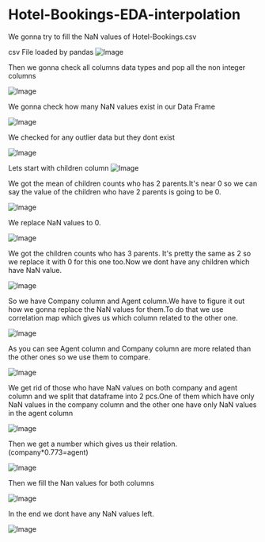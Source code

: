 # Hotel-Bookings-EDA-interpolation
We gonna try to fill the NaN values of Hotel-Bookings.csv

csv File loaded by pandas
![Image](https://github.com/emintatli/Hotel-Bookings-EDA-interpolation/blob/main/res/Screenshot_1.png?raw=True)

Then we gonna check all columns data types and pop all the non integer columns

![Image](https://github.com/emintatli/Hotel-Bookings-EDA-interpolation/blob/main/res/Screenshot_2.png?raw=True)

We gonna check how many NaN values exist in our Data Frame

![Image](https://github.com/emintatli/Hotel-Bookings-EDA-interpolation/blob/main/res/Screenshot_3.png?raw=True)

We checked for any outlier data but they dont exist

![Image](https://github.com/emintatli/Hotel-Bookings-EDA-interpolation/blob/main/res/Screenshot_4.png?raw=True)

Lets start with children column
![Image](https://github.com/emintatli/Hotel-Bookings-EDA-interpolation/blob/main/res/Screenshot_6-1.png?raw=True)

We got the mean of children counts who has 2 parents.It's near 0 so we can say the value of the children who have 2 parents is going to be 0.

![Image](https://github.com/emintatli/Hotel-Bookings-EDA-interpolation/blob/main/res/Screenshot_5.png?raw=True)

We replace NaN values to 0. 

![Image](https://github.com/emintatli/Hotel-Bookings-EDA-interpolation/blob/main/res/Screenshot_6.png?raw=True)

We got the children counts who has 3 parents. It's pretty the same as 2 so we replace it with 0 for this one too.Now we dont have any children which have NaN value.

![Image](https://github.com/emintatli/Hotel-Bookings-EDA-interpolation/blob/main/res/Screenshot_7.png?raw=True)

So we have Company column and Agent column.We have to figure it out how we gonna replace the NaN values for them.To do that we use correlation map which gives us which column related to the other one.

![Image](https://github.com/emintatli/Hotel-Bookings-EDA-interpolation/blob/main/res/Screenshot_8.png?raw=True)

As you can see Agent column and Company column are more related than the other ones so we use them to compare.

![Image](https://github.com/emintatli/Hotel-Bookings-EDA-interpolation/blob/main/res/Screenshot_9.png?raw=True)

We get rid of those who have NaN values on both company and agent column and we split that dataframe into 2 pcs.One of them which have only NaN values in the company column and the other one have only NaN values in the agent column

![Image](https://github.com/emintatli/Hotel-Bookings-EDA-interpolation/blob/main/res/Screenshot_10.png?raw=True)

Then we get a number which gives us their relation. (company*0.773=agent)

![Image](https://github.com/emintatli/Hotel-Bookings-EDA-interpolation/blob/main/res/Screenshot_12.png?raw=True)

Then we fill the Nan values for both columns

![Image](https://github.com/emintatli/Hotel-Bookings-EDA-interpolation/blob/main/res/Screenshot_13.png?raw=True)

In the end we dont have any NaN values left.

![Image](https://github.com/emintatli/Hotel-Bookings-EDA-interpolation/blob/main/res/Screenshot_14.png?raw=True)
